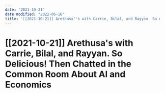 ```yaml
---
date: '2021-10-21'
date modified: "2022-06-16"
title: '[[2021-10-21]] Arethusa''s with Carrie, Bilal, and Rayyan. So delicious! Then chatted in the common room about AI and economics'
---
```


# [[2021-10-21]] Arethusa's with Carrie, Bilal, and Rayyan. So Delicious! Then Chatted in the Common Room About AI and Economics
